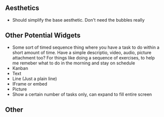 ## Aesthetics
- Should simplify the base aesthetic. Don't need the bubbles really

## Other Potential Widgets
- Some sort of timed sequence thing where you have a task to do within a short amount of time. Have a simple descriptio, video, audio, picture attachment too? For things like doing a sequence of exercises, to help me remeber what to do in the morning and stay on schedule
- Kanban 
- Text
- Line (Just a plain line)
- IFrame or embed
- Picture
- Show a certain number of tasks only, can expand to fill entire screen

## Other